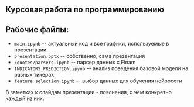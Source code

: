 ## Курсовая работа по программированию

## Рабочие файлы:

- `main.ipynb` -- актуальный код и все графики, используемые в презентации
- `presentation.pptx` -- собственно, сама презентация
- `/quotes/parsers.ipynb` -- парсер данных с Finam
- `INDICATORS_PREDICTION.ipynb` -- анализ поведения базовой модели на разных тикерах
- `feature selection.ipynb` -- выбор данных для обучения нейросети

В заметках к слайдам презентации - пояснения, о чём конкретно каждый из них. 
